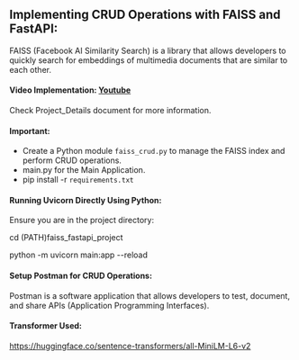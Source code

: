 ## Implementing CRUD Operations with FAISS and FastAPI:

FAISS (Facebook AI Similarity Search) is a library that allows developers to quickly search for embeddings of multimedia documents that are similar to each other.

#### Video Implementation:  [Youtube]([https://pages.github.com/](https://www.youtube.com/watch?v=4iSwOqPG-vs))

Check Project_Details document for more information.

#### Important:

- Create a Python module `faiss_crud.py` to manage the FAISS index and perform CRUD operations.
- main.py for the Main Application.
- pip install -r `requirements.txt`


#### Running Uvicorn Directly Using Python:
Ensure you are in the project directory:

cd (PATH)faiss_fastapi_project

python -m uvicorn main:app --reload


#### Setup Postman for CRUD Operations:

Postman is a software application that allows developers to test, document, and share APIs (Application Programming Interfaces).

#### Transformer Used: 
https://huggingface.co/sentence-transformers/all-MiniLM-L6-v2

